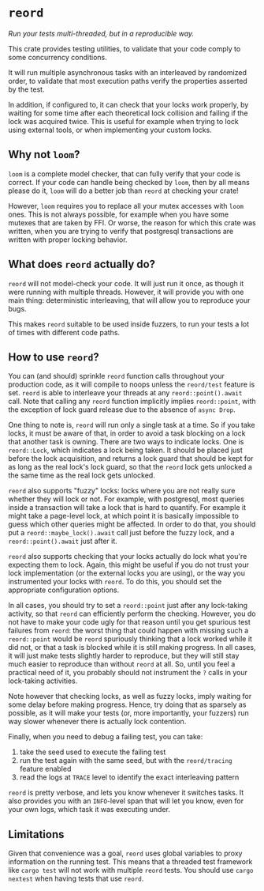 # `reord`

*Run your tests multi-threaded, but in a reproducible way.*

This crate provides testing utilities, to validate that your code comply to some concurrency conditions.

It will run multiple asynchronous tasks with an interleaved by randomized order, to validate that most execution paths verify the properties asserted by the test.

In addition, if configured to, it can check that your locks work properly, by waiting for some time after each theoretical lock collision and failing if the lock was acquired twice. This is useful for example when trying to lock using external tools, or when implementing your custom locks.

## Why not `loom`?

`loom` is a complete model checker, that can fully verify that your code is correct. If your code can handle being checked by `loom`, then by all means please do it, `loom` will do a better job than `reord` at checking your crate!

However, `loom` requires you to replace all your mutex accesses with `loom` ones. This is not always possible, for example when you have some mutexes that are taken by FFI. Or worse, the reason for which this crate was written, when you are trying to verify that postgresql transactions are written with proper locking behavior.

## What does `reord` actually do?

`reord` will not model-check your code. It will just run it once, as though it were running with multiple threads. However, it will provide you with one main thing: deterministic interleaving, that will allow you to reproduce your bugs.

This makes `reord` suitable to be used inside fuzzers, to run your tests a lot of times with different code paths.

## How to use `reord`?

You can (and should) sprinkle `reord` function calls throughout your production code, as it will compile to noops unless the `reord/test` feature is set. `reord` is able to interleave your threads at any `reord::point().await` call. Note that calling any `reord` function implicitly implies `reord::point`, with the exception of lock guard release due to the absence of `async Drop`.

One thing to note is, `reord` will run only a single task at a time. So if you take locks, it must be aware of that, in order to avoid a task blocking on a lock that another task is owning. There are two ways to indicate locks. One is `reord::Lock`, which indicates a lock being taken. It should be placed just before the lock acquisition, and returns a lock guard that should be kept for as long as the real lock's lock guard, so that the `reord` lock gets unlocked a the same time as the real lock gets unlocked.

`reord` also supports "fuzzy" locks: locks where you are not really sure whether they will lock or not. For example, with postgresql, most queries inside a transaction will take a lock that is hard to quantify. For example it might take a page-level lock, at which point it is basically impossible to guess which other queries might be affected. In order to do that, you should put a `reord::maybe_lock().await` call just before the fuzzy lock, and a `reord::point().await` just after it.

`reord` also supports checking that your locks actually do lock what you're expecting them to lock. Again, this might be useful if you do not trust your lock implementation (or the external locks you are using), or the way you instrumented your locks with `reord`. To do this, you should set the appropriate configuration options.

In all cases, you should try to set a `reord::point` just after any lock-taking activity, so that `reord` can efficiently perform the checking. However, you do not have to make your code ugly for that reason until you get spurious test failures from `reord`: the worst thing that could happen with missing such a `reord::point` would be `reord` spuriously thinking that a lock worked while it did not, or that a task is blocked while it is still making progress. In all cases, it will just make tests slightly harder to reproduce, but they will still stay much easier to reproduce than without `reord` at all. So, until you feel a practical need of it, you probably should not instrument the `?` calls in your lock-taking activities.

Note however that checking locks, as well as fuzzy locks, imply waiting for some delay before making progress. Hence, try doing that as sparsely as possible, as it will make your tests (or, more importantly, your fuzzers) run way slower whenever there is actually lock contention.

Finally, when you need to debug a failing test, you can take:
1. take the seed used to execute the failing test
2. run the test again with the same seed, but with the `reord/tracing` feature enabled
3. read the logs at `TRACE` level to identify the exact interleaving pattern

`reord` is pretty verbose, and lets you know whenever it switches tasks. It also provides you with an `INFO`-level span that will let you know, even for your own logs, which task it was executing under.

## Limitations

Given that convenience was a goal, `reord` uses global variables to proxy information on the running test. This means that a threaded test framework like `cargo test` will not work with multiple `reord` tests. You should use `cargo nextest` when having tests that use `reord`.

